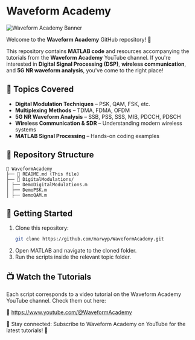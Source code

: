 # Waveform Academy

![Waveform Academy Banner](https://yt3.googleusercontent.com/BqGhcdsjaWOlNWaVWnYcMnhY7Hj9xd2QqA4wcek-UKTht3zTCh-GgLZHuVQMdj-zoD_dpMw2=w1707-fcrop64=1,00005a57ffffa5a8-k-c0xffffffff-no-nd-rj) 

Welcome to the **Waveform Academy** GitHub repository! 🚀  

This repository contains **MATLAB code** and resources accompanying the tutorials from the **Waveform Academy** YouTube channel. If you're interested in **Digital Signal Processing (DSP)**, **wireless communication**, and **5G NR waveform analysis**, you've come to the right place!  

## 📌 Topics Covered  
- **Digital Modulation Techniques** – PSK, QAM, FSK, etc.  
- **Multiplexing Methods** – TDMA, FDMA, OFDM  
- **5G NR Waveform Analysis** – SSB, PSS, SSS, MIB, PDCCH, PDSCH  
- **Wireless Communication & SDR** – Understanding modern wireless systems  
- **MATLAB Signal Processing** – Hands-on coding examples

## 📂 Repository Structure
```
📁 WaveformAcademy
├── 📄 README.md (This file)
├── 📁 DigitalModulations/
│ ├── DemoDigitalModulations.m
│ ├── DemoPSK.m
│ ├── DemoQAM.m
```
## 🔧 Getting Started  
1. Clone this repository:  
   ```bash
   git clone https://github.com/marwyp/WaveformAcademy.git
2. Open MATLAB and navigate to the cloned folder.
3. Run the scripts inside the relevant topic folder.

## 📺 Watch the Tutorials
Each script corresponds to a video tutorial on the Waveform Academy YouTube channel. Check them out here:

🔗 https://www.youtube.com/@WaveformAcademy

📌 Stay connected: Subscribe to Waveform Academy on YouTube for the latest tutorials! 🚀